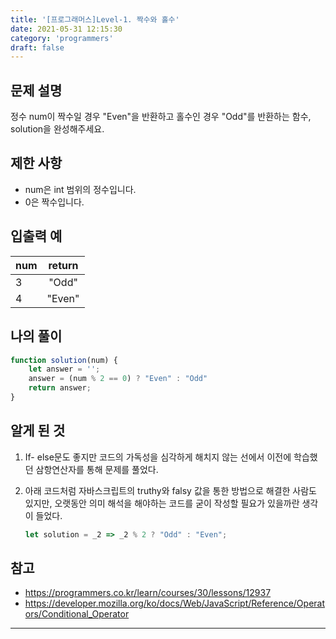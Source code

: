 ```yaml
---
title: '[프로그래머스]Level-1. 짝수와 홀수'
date: 2021-05-31 12:15:30
category: 'programmers'
draft: false
---
```


## 문제 설명

정수 num이 짝수일 경우 "Even"을 반환하고 홀수인 경우 "Odd"를 반환하는 함수, solution을 완성해주세요.

## 제한 사항

- num은 int 범위의 정수입니다.
- 0은 짝수입니다.

## 입출력 예

| num  | return |
| ---- | :----: |
| 3    | "Odd"  |
| 4    | "Even" |

## 나의 풀이

```javascript
function solution(num) {
    let answer = '';
    answer = (num % 2 == 0) ? "Even" : "Odd"
    return answer;
}
```



## 알게 된 것

1. If- else문도 좋지만 코드의 가독성을 심각하게 해치지 않는 선에서 이전에 학습했던 삼항연산자를 통해 문제를 풀었다.

2. 아래 코드처럼 자바스크립트의 truthy와 falsy 값을 통한 방법으로 해결한 사람도 있지만, 오랫동안 의미 해석을 해야하는 코드를 굳이 작성할 필요가 있을까란 생각이 들었다. 

   ```javascript
   let solution = _2 => _2 % 2 ? "Odd" : "Even";
   ```

   

## 참고

* https://programmers.co.kr/learn/courses/30/lessons/12937
* https://developer.mozilla.org/ko/docs/Web/JavaScript/Reference/Operators/Conditional_Operator

---


